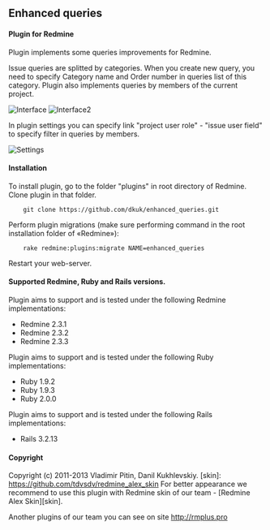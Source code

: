 ## Enhanced queries

#### Plugin for Redmine

Plugin implements some queries improvements for Redmine.

Issue queries are splitted by categories. 
When you create new query, you need to specify Category name and Order number in queries list of this category.
Plugin also implements queries by members of the current project.

![Interface](https://github.com/dkuk/enhanced_queries/raw/master/screenshots/interface.png "Interface")
![Interface2](https://github.com/dkuk/enhanced_queries/raw/master/screenshots/interface2.png "Interface2")

In plugin settings you can specify link "project user role" - "issue user field" to specify filter in queries by members.

![Settings](https://github.com/dkuk/enhanced_queries/raw/master/screenshots/settings.png "settings")

#### Installation
To install plugin, go to the folder "plugins" in root directory of Redmine.
Clone plugin in that folder.

		git clone https://github.com/dkuk/enhanced_queries.git

Perform plugin migrations (make sure performing command in the root installation folder of «Redmine»):

		rake redmine:plugins:migrate NAME=enhanced_queries

Restart your web-server.

#### Supported Redmine, Ruby and Rails versions.

Plugin aims to support and is tested under the following Redmine implementations:
* Redmine 2.3.1
* Redmine 2.3.2
* Redmine 2.3.3

Plugin aims to support and is tested under the following Ruby implementations:
* Ruby 1.9.2
* Ruby 1.9.3
* Ruby 2.0.0

Plugin aims to support and is tested under the following Rails implementations:
* Rails 3.2.13

#### Copyright
Copyright (c) 2011-2013 Vladimir Pitin, Danil Kukhlevskiy.
[skin]: https://github.com/tdvsdv/redmine_alex_skin
For better appearance we recommend to use this plugin with Redmine skin of our team - [Redmine Alex Skin][skin].

Another plugins of our team you can see on site http://rmplus.pro
